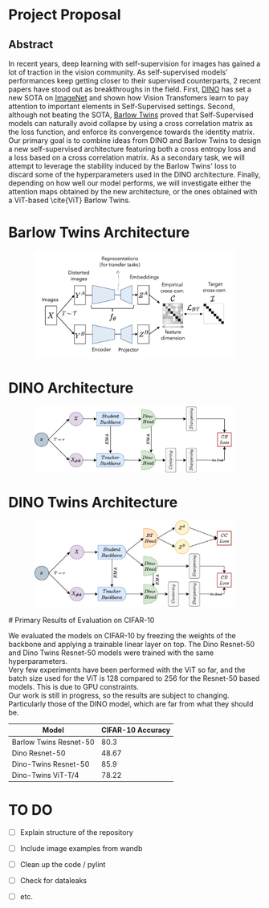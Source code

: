 # Project Proposal

## Abstract 
 
In recent years, deep learning with self-supervision for images has gained a lot of traction in the vision community. As self-supervised models' performances keep getting closer to their supervised counterparts, 2 recent papers have stood out as breakthroughs in the field. First, [DINO](https://arxiv.org/pdf/2104.14294.pdf) has set a new SOTA on [ImageNet](https://image-net.org/) and shown how Vision Transfomers learn to pay attention to important elements in Self-Supervised settings. Second, although not beating the SOTA, [Barlow Twins](https://arxiv.org/pdf/2103.03230.pdf) proved that Self-Supervised models can naturally avoid collapse by using a cross correlation matrix as the loss function, and enforce its convergence towards the identity matrix.<br />
Our primary goal is to combine ideas from DINO and Barlow Twins to design a new self-supervised architecture featuring both a cross entropy loss and a loss based on a cross correlation matrix. As a secondary task, we will attempt to leverage the stability induced by the Barlow Twins' loss to discard some of the hyperparameters used in the DINO architecture. Finally, depending on how well our model performs, we will investigate either the attention maps obtained by the new architecture, or the ones obtained with a ViT-based \cite{ViT} Barlow Twins.

# Barlow Twins Architecture
<p align="center">
  <img width="400" src="images\BarlowTwins.png">
</p>

# DINO Architecture
<p align="center">
  <img width="400" src="images\DINO.drawio.png">
</p>

# DINO Twins Architecture
<p align="center">
  <img width="400" src="images\DinoTwins.drawio.png">
</p>
# Primary Results of Evaluation on CIFAR-10

We evaluated the models on CIFAR-10 by freezing the weights of the backbone and applying a trainable linear layer on top. The Dino Resnet-50 and Dino Twins Resnet-50 models were trained with the same hyperparameters.<br />
Very few experiments have been performed with the ViT so far, and the batch size used for the ViT is 128 compared to 256 for the Resnet-50 based models. This is due to GPU constraints.<br />
Our work is still in progress, so the results are subject to changing. Particularly those of the DINO model, which are far from what they should be.<br />

| Model | CIFAR-10 Accuracy |
| --------------- | --------------- |
| Barlow Twins Resnet-50 | 80.3 |
| Dino Resnet-50 | 48.67 | 
| Dino-Twins Resnet-50 | 85.9 | 
| Dino-Twins ViT-T/4 | 78.22 |


# TO DO 
 - [ ] Explain structure of the repository
 - [ ] Include image examples from wandb 
 - [ ] Clean up the code / pylint 
 - [ ] Check for dataleaks 
 - [ ] etc. 



